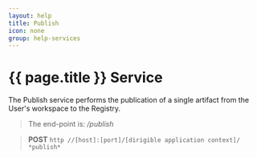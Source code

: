 ```yaml
---
layout: help
title: Publish
icon: none
group: help-services
---
```


{{ page.title }} Service
===

The Publish service performs the publication of a single artifact from the User's workspace to the Registry.

> The end-point is: */publish*

> **POST** `http //[host]:[port]/[dirigible application context]/ *publish*`

